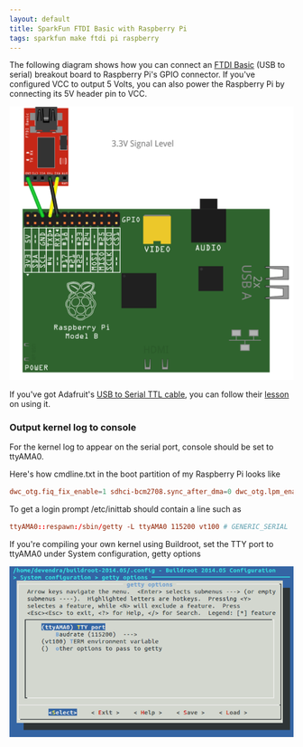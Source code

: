 ```yaml
---
layout: default
title: SparkFun FTDI Basic with Raspberry Pi
tags: sparkfun make ftdi pi raspberry
---
```


The following diagram shows how you can connect an [FTDI Basic](https://www.sparkfun.com/products/9873) (USB to serial) breakout board to Raspberry Pi's GPIO connector. If you've configured VCC to output 5 Volts, you can also power the Raspberry Pi by connecting its 5V header pin to VCC.

![pi-ftdi-basic](/assets/img/fritzing-pi-ftdi-basic.png)

If you've got Adafruit's [USB to Serial TTL cable](https://www.adafruit.com/products/954), you can follow their [lesson](https://learn.adafruit.com/adafruits-raspberry-pi-lesson-5-using-a-console-cable) on using it.

### Output kernel log to console

For the kernel log to appear on the serial port, console should be set to ttyAMA0.

Here's how cmdline.txt in the boot partition of my Raspberry Pi looks like

```conf
dwc_otg.fiq_fix_enable=1 sdhci-bcm2708.sync_after_dma=0 dwc_otg.lpm_enable=0 console=ttyAMA0,115200 root=/dev/mmcblk0p2 rootwait
```

To get a login prompt /etc/inittab should contain a line such as

```conf
ttyAMA0::respawn:/sbin/getty -L ttyAMA0 115200 vt100 # GENERIC_SERIAL
```

If you're compiling your own kernel using Buildroot, set the TTY port to ttyAMA0 under System configuration, getty options

![ttyAMA0](/assets/img/buildroot-system-configuration-tty.png)
